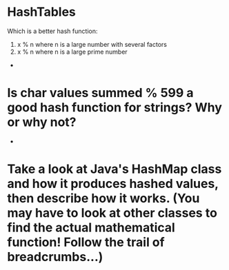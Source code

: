 # HashTables

Which is a better hash function:
1. x % n where n is a large number with several factors
2. x % n where n is a large prime number
  -
# Is char values summed % 599 a good hash function for strings? Why or why not?
  -  
# Take a look at Java's HashMap class and how it produces hashed values, then describe how it works. (You may have to look at other classes to find the actual mathematical function! Follow the trail of breadcrumbs...)
